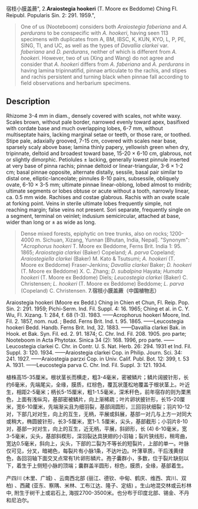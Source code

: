宿枝小膜盖蕨",
2.**Araiostegia hookeri** (T. Moore ex Beddome) Ching Fl. Reipubl. Popularis Sin. 2: 291. 1959.",

> One of us (Nooteboom) considers both *Araiostegia faberiana* and *A. perdurans* to be conspecific with *A. hookeri*, having seen 113 specimens with duplicates from A, BM, IBSC, K, KUN, KYO, L, P, PE, SING, TI, and UC, as well as the types of *Davallia clarkei* var. *faberiana* and *D. perdurans*, neither of which is different from *A. hookeri*. However, two of us (Xing and Wang) do not agree and consider that *A. hookeri* differs from *A. faberiana* and *A. perdurans* in having lamina tripinnatifid, pinnae articulate to the rachis, and stipes and rachis persistent and turning black when pinnae fall according to field observations and herbarium specimens.

## Description
Rhizome 3-4 mm in diam., densely covered with scales, not white waxy. Scales brown, without pale border, narrowed evenly toward apex, basifixed with cordate base and much overlapping lobes, 6-7 mm, without multiseptate hairs, lacking marginal setae or teeth, or those rare, or toothed. Stipe pale, adaxially grooved, 7-15 cm, covered with scales near base, sparsely scaly above base; lamina thinly papery, yellowish green when dry, tripinnate, deltoid and broadest toward base, 15-20 × 6-10 cm, glabrous, not or slightly dimorphic. Petiolules ± lacking, generally lowest pinnule inserted at very base of pinna rachis; pinnae deltoid or linear-triangular, 3-6 × 1-2 cm; basal pinnae opposite, alternate distally, sessile, basal pair similar to distal one, elliptic-lanceolate; pinnules 8-10 pairs, subsessile, obliquely ovate, 6-10 × 3-5 mm; ultimate pinnae linear-oblong, lobed almost to midrib; ultimate segments or lobes obtuse or acute without a tooth, narrowly linear, ca. 0.5 mm wide. Rachises and costae glabrous. Rachis with an ovate scale at forking point. Veins in sterile ultimate lobes frequently simple, not reaching margin; false veins not present. Sori separate, frequently single on a segment, terminal on veinlet; indusium semicircular, attached at base, wider than long or ± as wide as long.

> Dense mixed forests, epiphytic on tree trunks, also on rocks; 1200-4000 m. Sichuan, Xizang, Yunnan [Bhutan, India, Nepal].
  "Synonym": "*Acrophorus hookeri* T. Moore ex Beddome, Ferns Brit. India 1: 95. 1865; *Araiostegia clarkei* (Baker) Copeland; *A. parva* Copeland; *Araiostegiella clarkei* (Baker) M. Kato &amp; Tsutsumi; *A. hookeri* (T. Moore ex Beddome) Fraser-Jenkins; *Davallia clarkei* Baker; *D. hookeri* (T. Moore ex Beddome) X. C. Zhang; *D. subalpina* Hayata; *Humata hookeri* (T. Moore ex Beddome) Diels; *Leucostegia clarkei* (Baker) C. Christensen; *L. hookeri* (T. Moore ex Beddome) Beddome; *L. parva* (Copeland) C. Christensen.
**7.宿枝小膜盖蕨（中国植物志）**

Araiostegia hookeri (Moore ex Bedd.) Ching in Chien et Chun, Fl. Reip. Pop. Sin. 2: 291. 1959; Pichi-Serm. Ind. Fil. Suppl. 4: 16. 1965; Ching et al. in C. Y. Wu, Fl. Xizang. 1: 284, f. 68 (1-3). 1983. ——Acrophorus hookeri Moore, Ind. Fil. 2. 1857, nom. nud. ; Bedd. Ferns Brit. Ind. t. 95. 1865. ——Leucostegia hookeri Bedd. Handb. Ferns Brit. Ind, 32. 1883. ——Davallia clarkei Bak. in Hook. et Bak. Syn. Fil. ed. 2. 91. 1874; C. Chr. Ind. Fil. 208. 1905. pro parte; Nooteboom in Acta Phytotax. Sinica 34 (2): 168. 1996, pro parte. ——Leucostegia clarkei C. Chr. in Contr. U. S. Nat. Herb. 26: 294. 1931 et Ind. Fil. Suppl. 3: 120. 1934. ——Araiostegia clarkei Cop. in Philip. Journ. Sci. 34: 241. 1927. ——Araiostegia parzxi Cop. in Univ. Calif. Publ. Bot. 12: 399, t. 53 A. 1931. ——Leucostegia parva C. Chr. Ind. Fil. Suppl. 3: 121. 1934.

植株高15-35厘米。根状茎长而横走，粗3-4毫米，密被鳞片；鳞片阔披针形，长约6毫米，先端尾尖，全缘，膜质，红棕色，覆瓦状蓬松地覆盖于根状茎上。叶近生，相距2-5毫米；柄长5-15厘米，粗1-1.5毫米，深禾秆色，前年宿存的则为栗黑色，上面有浅纵沟，基部密被鳞片，向上渐稀疏；叶片卵状披针形，长15-20厘米，宽6-10厘米，先端渐尖且为细羽裂，基部阔圆形，三回羽状细裂；羽片10-12对，下部几对对生，向上的互生，无柄，平展或斜展，基部一对几与上方一对同大或稍大，椭圆披针形，长3-5厘米，宽1-1. 5厘米，尖头，基部截形；小羽片8-10对，基部一对对生，向上的互生，近无柄，平展，斜卵形，长 (4) 6-10毫米，宽3-5毫米，尖头，基部斜楔形，深羽裂达具狭翅的小羽轴；裂片狭线形，稍弯曲，宽达0.5毫米，斜向上，尖头，下部的二裂为不等长的短裂片，上部的单一。叶脉仅可见，分叉，暗褐色，每裂片有小脉1条，不达叶边。叶薄草质，干后浅黄绿色，各回羽轴下面交叉点常有1片卵形鳞片。孢子囊群小，多数，位于裂片缺刻以下，着生于上侧短小脉的顶端；囊群盖半圆形，棕色，膜质，全缘，基部着生。

产四川 (木里、广城) 、云南西北部 (丽江、德钦、中甸、鹤庆、维西、宾川、双柏) 、西藏 (亚东、察隅、米林、工布江达、隆子、定结) 。生山地混交林或云杉林中, 附生于树干上或岩石上, 海拔2700-3500米。也分布于印度北部、锡金、不丹和尼泊尔。
